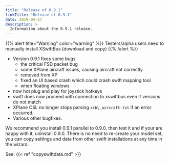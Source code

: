 ```yaml
---
title: "Release of 0.9.1"
linkTitle: "Release of 0.9.1"
date: 2019-04-27
description: >
  Information about the 0.9.1 release.
---
```


{{% alert title="Warning" color="warning" %}}
Testers/alpha users need to manually install XSwiftBus (download and copy)
{{% /alert %}}



- Version 0.9.1 fixes some bugs
    - the critical FSD packet bug
    - some XPlane aircraft issues, causing aircraft not correctly
    - removed from XP
    - fixed an UI based crash which could crash swift mapping tool
    - when floating windows
- now hot plug and play for joystick hotkeys
- swift does now proceed with connection to xswiftbus even if versions do not match
- XPlane CSL no longer stops parsing `xsb\_aircraft.txt` if an error occurred.
- Various other bugfixes.

We recommend you install 0.9.1 parallel to 0.9.0, then test it and if
your are happy with it, uninstall 0.9.0. There is no need to re-create
your model set, you can copy settings and data from other swift
installations at any time in the wizard.

See: {{< ref "copyswiftdata.md" >}}
